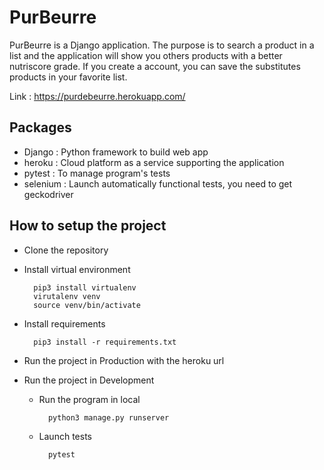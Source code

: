 # PurBeurre
PurBeurre is a Django application. The purpose is to search a product
in a list and the application will show you others products with a 
better nutriscore grade. If you create a account, you can save the 
substitutes products in your favorite list.

Link : https://purdebeurre.herokuapp.com/


## Packages

* Django : Python framework to build web app
* heroku : Cloud platform as a service supporting the application
* pytest : To manage program's tests
* selenium : Launch automatically functional tests, you need to get
geckodriver


## How to setup the project 
* Clone the repository 
* Install virtual environment

        pip3 install virtualenv
        virutalenv venv
        source venv/bin/activate
* Install requirements

        pip3 install -r requirements.txt

* Run the project in Production with the heroku url
    

* Run the project in Development
    
    - Run the program in local
    
            python3 manage.py runserver
            
    - Launch tests 

            pytest
